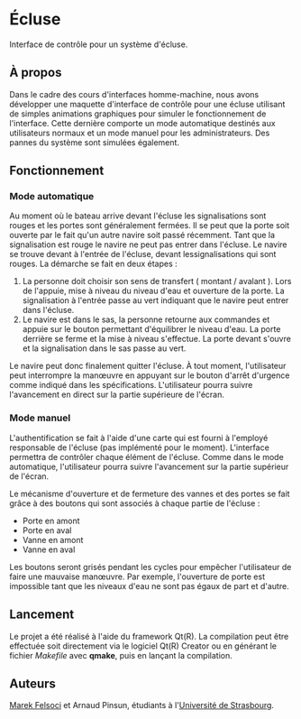 # Écluse

Interface de contrôle pour un système d'écluse.

## À propos

Dans le cadre des cours d'interfaces homme-machine, nous avons développer une maquette d'interface de contrôle pour une écluse utilisant de simples animations graphiques pour simuler le fonctionnement de l'interface. Cette dernière comporte un mode automatique destinés aux utilisateurs normaux et un mode manuel pour les administrateurs. Des pannes du système sont simulées également.

## Fonctionnement

### Mode automatique

Au moment où le bateau arrive devant l'écluse les signalisations sont rouges et les portes sont généralement fermées. Il se peut que la porte soit ouverte par le fait qu'un autre navire soit passé récemment. Tant que la signalisation est rouge le navire ne peut pas entrer dans l'écluse. Le​ navire​ se​ trouve devant​ à l'entrée​ de l'écluse,​ devant​ les​ signalisations​ qui sont rouges. La démarche se fait en deux étapes :

1. La personne doit choisir son sens de transfert ( montant / avalant ). Lors de l'appuie, mise à niveau du niveau d'eau et ouverture de la porte. La signalisation à
l'entrée passe au vert indiquant que le navire peut entrer dans l'écluse.
2. Le navire est dans le sas, la personne retourne aux commandes et appuie sur le bouton permettant d'équilibrer le niveau d'eau. La porte derrière se ferme et la mise à
niveau s'effectue. La porte devant s'ouvre et la signalisation dans le sas passe au vert.

Le navire peut donc finalement quitter l'écluse. À tout moment, l'utilisateur peut interrompre la manœuvre en appuyant sur le bouton d'arrêt d'urgence comme indiqué dans les spécifications. L'utilisateur pourra suivre l'avancement en direct sur la partie supérieure de l'écran.

### Mode manuel

L'authentification se fait à l'aide d'une carte qui est fourni à l'employé responsable de l'écluse (pas implémenté pour le moment). L'interface permettra de contrôler chaque élément de l'écluse. Comme dans le mode automatique, l'utilisateur pourra suivre l'avancement sur la partie supérieur de l'écran.

Le mécanisme d'ouverture et de fermeture des vannes et des portes se fait grâce à des boutons qui sont associés à chaque partie de l'écluse :

- Porte en amont
- Porte en aval
- Vanne en amont
- Vanne en aval

Les boutons seront grisés pendant les cycles pour empêcher l'utilisateur de faire une mauvaise manœuvre. Par exemple, l'ouverture de porte est impossible tant que les niveaux d'eau ne sont pas égaux de part et d'autre.

## Lancement

Le projet a été réalisé à l'aide du framework Qt(R). La compilation peut être effectuée soit directement via le logiciel Qt(R) Creator ou en générant le fichier *Makefile* avec **qmake**, puis en lançant la compilation.

## Auteurs

[Marek Felsoci](mailto:marek.felsoci@etu.unistra.fr) et Arnaud Pinsun, étudiants à l'[Université de Strasbourg](http://www.unistra.fr).